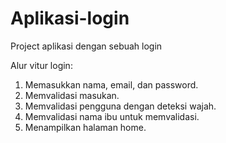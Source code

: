 # Aplikasi-login
Project aplikasi dengan sebuah login

Alur vitur login:
 1. Memasukkan nama, email, dan password.
 2. Memvalidasi masukan.
 3. Memvalidasi pengguna dengan deteksi wajah.
 4. Memvalidasi nama ibu untuk memvalidasi.
 5. Menampilkan halaman home.

